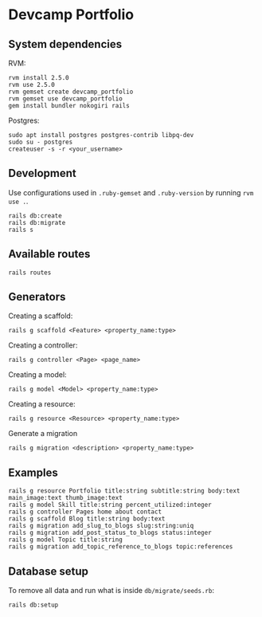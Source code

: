 # Devcamp Portfolio

## System dependencies

RVM:

```shell
rvm install 2.5.0
rvm use 2.5.0
rvm gemset create devcamp_portfolio
rvm gemset use devcamp_portfolio
gem install bundler nokogiri rails
```

Postgres:

```shell
sudo apt install postgres postgres-contrib libpq-dev
sudo su - postgres
createuser -s -r <your_username>
```

## Development

Use configurations used in `.ruby-gemset` and `.ruby-version` by running `rvm use .`.

```shell
rails db:create
rails db:migrate
rails s
```

## Available routes

```shell
rails routes
```

## Generators

Creating a scaffold:

```shell
rails g scaffold <Feature> <property_name:type>
```

Creating a controller:

```shell
rails g controller <Page> <page_name>
```

Creating a model:

```shell
rails g model <Model> <property_name:type>
```

Creating a resource:

```shell
rails g resource <Resource> <property_name:type>
```

Generate a migration

```shell
rails g migration <description> <property_name:type>
```

## Examples

```shell
rails g resource Portfolio title:string subtitle:string body:text main_image:text thumb_image:text
rails g model Skill title:string percent_utilized:integer
rails g controller Pages home about contact
rails g scaffold Blog title:string body:text
rails g migration add_slug_to_blogs slug:string:uniq
rails g migration add_post_status_to_blogs status:integer
rails g model Topic title:string
rails g migration add_topic_reference_to_blogs topic:references
```

## Database setup

To remove all data and run what is inside `db/migrate/seeds.rb`:

```shell
rails db:setup
```

